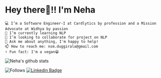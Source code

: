 # Hey there👋!! I'm Neha



    💻 I’m a Software Engineer-I at Cardlytics by profession and a Mission Advocate at Widhya by passion 
    🌱 I’m currently learning NLP
    👯 I’m looking to collaborate for project on NLP
    💬 Ask me about anything, I'm happy to help!
    📫 How to reach me: nsm.duggirala@gmail.com
    ⚡ Fun fact: I'm a vegan😁
    
 ![Neha's github stats](https://github-readme-stats.vercel.app/api?username=neha-duggirala&show_icons=true&theme=radical)

![Follows](https://img.shields.io/github/followers/neha-duggirala?style=social)
[![Linkedin Badge](https://img.shields.io/badge/-LinkedIn-blue?style=flat-square&logo=Linkedin&logoColor=white&link=https://www.linkedin.com/in/neha-duggirala/)](https://www.linkedin.com/in/neha-duggirala/)
